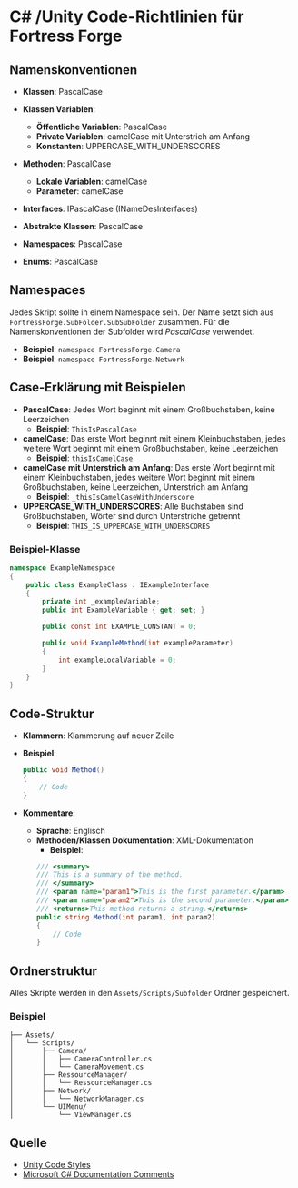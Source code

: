 # C# /Unity Code-Richtlinien für Fortress Forge

## Namenskonventionen
- **Klassen**: PascalCase
- **Klassen Variablen**:
    - **Öffentliche Variablen**: PascalCase
    - **Private Variablen**: camelCase mit Unterstrich am Anfang
    - **Konstanten**: UPPERCASE_WITH_UNDERSCORES
- **Methoden**: PascalCase
    - **Lokale Variablen**: camelCase
    - **Parameter**: camelCase

- **Interfaces**: IPascalCase (INameDesInterfaces)
- **Abstrakte Klassen**: PascalCase
- **Namespaces**: PascalCase
- **Enums**: PascalCase

## Namespaces
Jedes Skript sollte in einem Namespace sein. Der Name setzt sich aus `FortressForge.SubFolder.SubSubFolder` zusammen. Für die Namenskonventionen der Subfolder wird *PascalCase* verwendet.
- **Beispiel**: `namespace FortressForge.Camera`
- **Beispiel**: `namespace FortressForge.Network`


## Case-Erklärung mit Beispielen
- **PascalCase**: Jedes Wort beginnt mit einem Großbuchstaben, keine Leerzeichen
    - **Beispiel**: `ThisIsPascalCase`
- **camelCase**: Das erste Wort beginnt mit einem Kleinbuchstaben, jedes weitere Wort beginnt mit einem Großbuchstaben, keine Leerzeichen
    - **Beispiel**: `thisIsCamelCase`
- **camelCase mit Unterstrich am Anfang**: Das erste Wort beginnt mit einem Kleinbuchstaben, jedes weitere Wort beginnt mit einem Großbuchstaben, keine Leerzeichen, Unterstrich am Anfang
    - **Beispiel**: `_thisIsCamelCaseWithUnderscore`
- **UPPERCASE_WITH_UNDERSCORES**: Alle Buchstaben sind Großbuchstaben, Wörter sind durch Unterstriche getrennt
    - **Beispiel**: `THIS_IS_UPPERCASE_WITH_UNDERSCORES`

### Beispiel-Klasse
```csharp
namespace ExampleNamespace
{
    public class ExampleClass : IExampleInterface
    {
        private int _exampleVariable;
        public int ExampleVariable { get; set; }

        public const int EXAMPLE_CONSTANT = 0;

        public void ExampleMethod(int exampleParameter)
        {
            int exampleLocalVariable = 0;
        }
    }
}
```
## Code-Struktur
- **Klammern**: Klammerung auf neuer Zeile
- **Beispiel**:
   ```csharp
   public void Method()
   {
       // Code
   }
   ```

- **Kommentare**:
    - **Sprache**: Englisch
    - **Methoden/Klassen Dokumentation**: XML-Dokumentation
        - **Beispiel**:
        ```csharp
        /// <summary>
        /// This is a summary of the method.
        /// </summary>
        /// <param name="param1">This is the first parameter.</param>
        /// <param name="param2">This is the second parameter.</param>
        /// <returns>This method returns a string.</returns>
        public string Method(int param1, int param2)
        {
            // Code
        }
        ```

## Ordnerstruktur
Alles Skripte werden in den `Assets/Scripts/Subfolder` Ordner gespeichert.
### Beispiel
```
├── Assets/
│   └── Scripts/
│       ├── Camera/
│       │   ├── CameraController.cs
│       │   └── CameraMovement.cs
│       ├── RessourceManager/
│       │   └── RessourceManager.cs
│       ├── Network/
│       │   └── NetworkManager.cs
│       └── UIMenu/
│           └── ViewManager.cs
```


## Quelle
- [Unity Code Styles](https://unity.com/how-to/naming-and-code-style-tips-c-scripting-unity)
- [Microsoft C# Documentation Comments](https://learn.microsoft.com/en-us/dotnet/csharp/language-reference/language-specification/documentation-comments)
